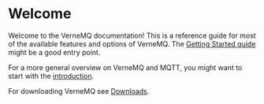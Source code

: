 # Welcome

Welcome to the VerneMQ documentation! This is a reference guide for most of the available features and options of VerneMQ. The [Getting Started guide](getting-started.md) might be a good entry point.



For a more general overview on VerneMQ and MQTT, you might want to start with the [introduction](https://vernemq.com/intro/index.html).

For downloading VerneMQ see [Downloads](https://vernemq.com/downloads/index.html).


